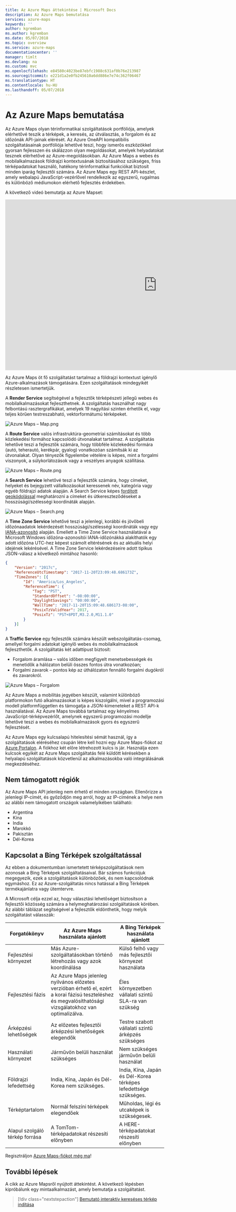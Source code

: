 ```yaml
---
title: Az Azure Maps áttekintése | Microsoft Docs
description: Az Azure Maps bemutatása
services: azure-maps
keywords: ''
author: kgremban
ms.author: kgremban
ms.date: 05/07/2018
ms.topic: overview
ms.service: azure-maps
documentationcenter: ''
manager: timlt
ms.devlang: na
ms.custom: mvc
ms.openlocfilehash: e84580c4023be87ebfc1988c631af0b76e213987
ms.sourcegitcommit: e221d1a2e0fb245610a6dd886e7e74c362f06467
ms.translationtype: HT
ms.contentlocale: hu-HU
ms.lasthandoff: 05/07/2018
---
```

# <a name="an-introduction-to-azure-maps"></a>Az Azure Maps bemutatása
Az Azure Maps olyan térinformatikai szolgáltatások portfóliója, amelyek elérhetővé teszik a térképek, a keresés, az útválasztás, a forgalom és az időzónák API-jainak elérését. Az Azure OneAPI kompatibilis szolgáltatásainak portfóliója lehetővé teszi, hogy ismerős eszközökkel gyorsan fejlesszen és skálázzon olyan megoldásokat, amelyek helyadatokat tesznek elérhetővé az Azure-megoldásokban. Az Azure Maps a webes és mobilalkalmazások földrajzi kontextusának biztosításához szükséges, friss térképadatokat használó, hatékony térinformatikai funkciókat biztosít minden iparág fejlesztői számára. Az Azure Maps egy REST API-készlet, amely webalapú JavaScript-vezérlővel rendelkezik az egyszerű, rugalmas és különböző médiumokon elérhető fejlesztés érdekében. 

A következő videó bemutatja az Azure Mapset:

<iframe src="https://channel9.msdn.com/Shows/Azure-Friday/Azure-Location-Based-Services/player" width="960" height="540" allowFullScreen frameBorder="0"></iframe>

Az Azure Maps öt fő szolgáltatást tartalmaz a földrajzi kontextust igénylő Azure-alkalmazások támogatására. Ezen szolgáltatások mindegyikét részletesen ismertetjük.

A **Render Service** segítségével a fejlesztők térképészeti jellegű webes és mobilalkalmazásokat fejleszthetnek. A szolgáltatás használhat nagy felbontású rasztergrafikákat, amelyek 19 nagyítási szinten érhetők el, vagy teljes körűen testreszabható, vektorformátumú térképeket.

![Azure Maps – Map.png](media/about-azure-maps/Introduction_Map.png)

A **Route Service** valós infrastruktúra-geometriai számításokat és több közlekedési formához kapcsolódó útvonalakat tartalmaz. A szolgáltatás lehetővé teszi a fejlesztők számára, hogy többféle közlekedési formára (autó, teherautó, kerékpár, gyalog) vonatkozóan számítsák ki az útvonalakat. Olyan tényezők figyelembe vételére is képes, mint a forgalmi viszonyok, a súlykorlátozások vagy a veszélyes anyagok szállítása.

![Azure Maps – Route.png](media/about-azure-maps/Introduction_Route.png)

A **Search Service** lehetővé teszi a fejlesztők számára, hogy címeket, helyeket és bejegyzett vállalkozásokat keressenek név, kategória vagy egyéb földrajzi adatok alapján. A Search Service képes [fordított geokódolással](https://en.wikipedia.org/wiki/Reverse_geocoding) meghatározni a címeket és útkereszteződéseket a hosszúsági/szélességi koordináták alapján. 

![Azure Maps – Search.png](media/about-azure-maps/Introduction_Search.png)

A **Time Zone Service** lehetővé teszi a jelenlegi, korábbi és jövőbeli időzónaadatok lekérdezését hosszúsági/szélességi koordináták vagy egy [IANA-azonosító](http://www.iana.org/) alapján. Emellett a Time Zone Service használatával a Microsoft Windows időzóna-azonosítói IANA-időzónákká alakíthatók egy adott időzóna UTC-hez képest számolt eltérésének és az aktuális helyi idejének lekérésével. A Time Zone Service lekérdezéseire adott tipikus JSON-válasz a következő mintához hasonló:

```JSON
{
    "Version": "2017c",
    "ReferenceUtcTimestamp": "2017-11-20T23:09:48.686173Z",
    "TimeZones": [{
        "Id": "America/Los_Angeles",
        "ReferenceTime": {
            "Tag": "PST",
            "StandardOffset": "-08:00:00",
            "DaylightSavings": "00:00:00",
            "WallTime": "2017-11-20T15:09:48.686173-08:00",
            "PosixTzValidYear": 2017,
            "PosixTz": "PST+8PDT,M3.2.0,M11.1.0"
        }
    }]
}
```

A **Traffic Service** egy fejlesztők számára készült webszolgáltatás-csomag, amellyel forgalmi adatokat igénylő webes és mobilalkalmazások fejleszthetők. A szolgáltatás két adattípust biztosít:
* Forgalom áramlása – valós időben megfigyelt menetsebességek és menetidők a hálózaton belüli összes fontos útra vonatkozóan; 
* Forgalmi zavarok – pontos kép az úthálózaton fennálló forgalmi dugókról és zavarokról.

![Azure Maps – Forgalom](media/about-azure-maps/Introduction_Traffic.png)

Az Azure Maps a mobilitás jegyében készült, valamint különböző platformokon futó alkalmazásokat is képes kiszolgálni, mivel a programozási modell platformfüggetlen és támogatja a JSON-kimeneteket a REST API-k használatával. Az Azure Maps továbbá tartalmaz egy kényelmes JavaScript-térképvezérlőt, amelynek egyszerű programozási modellje lehetővé teszi a webes és mobilalkalmazások gyors és egyszerű fejlesztését. 

Az Azure Maps egy kulcsalapú hitelesítési sémát használ, így a szolgáltatások eléréséhez csupán létre kell hozni egy Azure Maps-fiókot az [Azure Portalon](http://portal.azure.com). A fiókhoz két előre létrehozott kulcs is jár. Használja ezen kulcsok egyikét az Azure Maps szolgáltatás felé küldött kérésekben a helyalapú szolgáltatások közvetlenül az alkalmazásokba való integrálásának megkezdéséhez.

## <a name="unsupported-regions"></a>Nem támogatott régiók
Az Azure Maps API jelenleg nem érhető el minden országban. Ellenőrizze a jelenlegi IP-címét, és győződjön meg arról, hogy az IP-címének a helye nem az alábbi nem támogatott országok valamelyikében található:

* Argentína
* Kína
* India
* Marokkó
* Pakisztán
* Dél-Korea

## <a name="relationship-with-bing-maps"></a>Kapcsolat a Bing Térképek szolgáltatással
Az ebben a dokumentumban ismertetett térképszolgáltatások nem azonosak a Bing Térképek szolgáltatásaival. Bár számos funkciójuk megegyezik, ezek a szolgáltatások különbözőek, és nem kapcsolódnak egymáshoz. Ez az Azure-szolgáltatás nincs hatással a Bing Térképek termékajánlatra vagy ütemtervre.

A Microsoft célja ezzel az, hogy választási lehetőséget biztosítson a fejlesztői közösség számára a helymeghatározási szolgáltatások körében. Az alábbi táblázat segítségével a fejlesztők eldönthetik, hogy melyik szolgáltatást válasszák: 

| Forgatókönyv | Az Azure Maps használata ajánlott | A Bing Térképek használata ajánlott |
| ------------- | ------------- | ------------- |
| Fejlesztési környezet | Más Azure-szolgáltatásokban történő létrehozás vagy azok koordinálása | Külső felhő vagy más fejlesztői környezet használata |
| Fejlesztési fázis  | Az Azure Maps jelenleg nyilvános előzetes verzióban érhető el, ezért a korai fázisú teszteléshez és megvalósíthatósági vizsgálatokhoz van optimalizálva. | Éles környezetben vállalati szintű SLA-ra van szükség |
| Árképzési lehetőségek | Az előzetes fejlesztői árképzési lehetőségek elegendők | Testre szabott vállalati szintű árképzés szükséges |
| Használati környezet | Járművön belüli használat szükséges | Nem szükséges járművön belüli használat |
| Földrajzi lefedettség | India, Kína, Japán és Dél-Korea nem szükséges. | India, Kína, Japán és Dél-Korea térképes lefedettsége szükséges. |
| Térképtartalom | Normál felszíni térképek elegendőek | Műholdas, légi és utcaképek is szükségesek. |
| Alapul szolgáló térkép forrása | A TomTom-térképadatokat részesíti előnyben | A HERE-térképadatokat részesíti előnyben |

Regisztráljon [Azure Maps-fiókot még ma](http://aka.ms/azurelbsportal)!

## <a name="next-steps"></a>További lépések

A cikk az Azure Mapsről nyújtott áttekintést. A következő lépésben kipróbálunk egy mintaalkalmazást, amely bemutatja a szolgáltatást.

> [!div class="nextstepaction"]
> [Bemutató interaktív kereséses térkép indítása](quick-demo-map-app.md)


